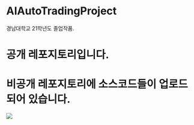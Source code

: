 # AIAutoTradingProject
경남대학교 21학년도 졸업작품.

# 공개 레포지토리입니다.

# 비공개 레포지토리에 소스코드들이 업로드되어 있습니다.
![](https://komarev.com/ghpvc/?username=alsrua7222-github-alsrua7222)
